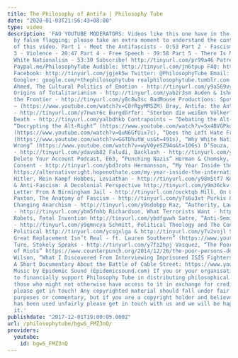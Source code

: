 ```yaml
---
title: The Philosophy of Antifa | Philosophy Tube
date: "2020-01-03T21:56:43+08:00"
type: video
description: 'FAO YOUTUBE MODERATORS: Videos like this one have in the past been hit
  by false flagging; please take an extra moment to understand the content and context
  of this video. Part 1 - Meet the Antifascists - 0:53 Part 2 - Fascism - 8:18 Part
  3 - Violence - 20:47 Part 4 - Free Speech - 39:58 Part 5 - There Is No Peaceful
  White Nationalism - 53:30 Subscribe! http://tinyurl.com/pr99a46 Patreon: http://www.patreon.com/PhilosophyTube
  Paypal.me/PhilosophyTube Audible: http://tinyurl.com/jn6tpup FAQ: http://tinyurl.com/j8bo4gb
  Facebook: http://tinyurl.com/jgjek5w Twitter: @PhilosophyTube Email: ollysphilosophychannel@gmail.com
  Google+: google.com/+thephilosophytube realphilosophytube.tumblr.com Bibliography:
  Ahmed, The Cultural Politics of Emotion - http://tinyurl.com/y9a569vy Arendt, The
  Origins of Totalitarianism - http://tinyurl.com/yab2r3sm Auden & Isherwood – On
  the Frontier - http://tinyurl.com/y8c8w3sc BadMouse Productions: Spotting Fascism
  – (https://www.youtube.com/watch?v=C0rRgyMMSZM) Bray, Antifa: the Antifascist Handbook
  - http://tinyurl.com/y7nwsr6c Burgdörfer: "Sterben die weißen Völker?” Cacho, Social
  Death - http://tinyurl.com/yalbdhkb Contrapoints – “Debating the Alt-Right,” (https://www.youtube.com/watch?v=zPa1wikTd5c),
  “Decrypting the Alt-Right” (https://www.youtube.com/watch?v=Sx4BVGPkdzk), “The Left”
  (https://www.youtube.com/watch?v=QuN6GfUix7c), “Does the Left Hate Free Speech?”
  (https://www.youtube.com/watch?v=GGTDhutW_us&t=491s), “Why White Nationalism is
  Wrong” (https://www.youtube.com/watch?v=wyV0yeSZ94o&t=106s) D’Souza, The Big Lie
  - http://tinyurl.com/ydavsb82 Faludi, Backlash - http://tinyurl.com/ycnjhv5s Fang,
  Delete Your Account Podcast, E63, “Punching Nazis” Herman & Chomsky, Manufacturing
  Consent - http://tinyurl.com/ybd3rots Hermansson, “My Year Inside the Alt-Right”
  https://alternativeright.hopenothate.com/my-year-inside-the-international-alt-right
  Hitler, Mein Kampf Hobbes, Leviathan - http://tinyurl.com/y98m5tf7 Kesīqnaeh, Fascism
  & Anti-Fascism: A Decolonial Perspective http://tinyurl.com/y9m36ckv King Jr. -
  Letter From A Birmingham Jail - http://tinyurl.com/ovcktqb Mill, On Liberty - http://tinyurl.com/y9ajospk
  Paxton, The Anatomy of Fascism - http://tinyurl.com/y7s6u3xt Purkis & Bowen (ed.),
  Changing Anarchism - http://tinyurl.com/y9sdobpp Raz, “Authority, Law, and Morality”
  - http://tinyurl.com/ybm5fmhb Richardson, What Terrorists Want - http://tinyurl.com/y82wpbj6
  Robets, Fatal Invention http://tinyurl.com/ybdfgvwh Satre, “Anti-Semite and Jew”
  - http://tinyurl.com/y9qmncya Schmitt, Political Theology and The Concept of the
  Political http://tinyurl.com/ycsgxlga & http://tinyurl.com/y7v2vojl Shaun – “The
  Great Replacement Isn’t Real - ft. Lauren Southern” (https://www.youtube.com/watch?v=VUbxVfSqtt8)
  Ture, Stokely Speaks - http://tinyurl.com/y7fz2hpj Vasquez, “The Poor Person’s Defence
  of Riots” https://www.counterpunch.org/2014/12/26/the-poor-persons-defense-of-riots/
  Wilson, “What I Discovered From Interviewing Imprisoned ISIS Fighters” https://www.thenation.com/article/what-i-discovered-from-interviewing-isis-prisoners/
  A Short Documentary About the Battle of Cable Street: https://www.youtube.com/watch?v=fiZFyYkcnf4&t=169s
  Music by Epidemic Sound (Epidemicsound.com) If you or your organisation would like
  to financially support Philosophy Tube in distributing philosophical knowledge to
  those who might not otherwise have access to it in exchange for credits on the show,
  please get in touch! Any copyrighted material should fall under fair use for educational
  purposes or commentary, but if you are a copyright holder and believe your material
  has been used unfairly please get in touch with us and we will be happy to discuss
  it.'
publishdate: "2017-12-01T19:00:05.000Z"
url: /philosophytube/bgwS_FMZ3nQ/
providers:
  youtube:
    id: bgwS_FMZ3nQ
---
```


